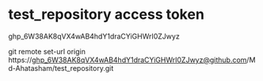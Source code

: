 # test_repository access token

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



git remote set-url origin https://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@github.com/Md-Ahatasham/test_repository.git
